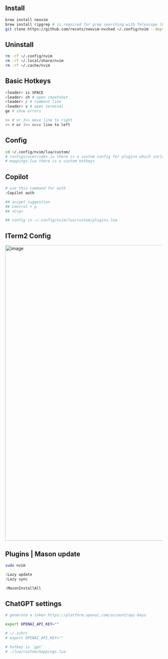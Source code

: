 ## Install
```sh
brew install neovim
brew install ripgrep # is required for grep searching with Telescope (OPTIONAL).
git clone https://github.com/recats/neovim-nvchad ~/.config/nvim --depth 1 && nvim
```

## Uninstall
```sh
rm -rf ~/.config/nvim
rm -rf ~/.local/share/nvim
rm -rf ~/.cache/nvim
```

## Basic Hotkeys
```sh
<leader> is SPACE
<leader> ch # open cheetshet
<leader> / # comment line
<leader> v # open terminal
ge # show errors

>> # or 3>> move line to right
<< # or 3<< move line to left
```

## Config
```sh
cd ~/.config/nvim/lua/custom/
# configs/overrides.lu there is a custom config for plugins which includes in configs/plugins.lua
# mappings.lua there is a custom hotkeys
```

## Copilot
```sh
# use this command for auth
:Copilot auth

## accpet suggestion
## Control + p
## <C+p>

## config in ~/.config/nvim/lua/custom/plugins.lua
```

## ITerm2 Config
<img width="946" alt="image" src="https://user-images.githubusercontent.com/9702154/227250844-fc5568bd-26b8-45ca-9999-e0dc84ee0dca.png">

## Plugins | Mason update
```sh
sudo nvim

:Lazy update
:Lazy sync

:MasonInstallAll
```

## ChatGPT settings
```sh
# generate a token https://platform.openai.com/account/api-keys

export OPENAI_API_KEY=""

# ~/.zshrc
# export OPENAI_API_KEY=""

# hotkey is `gpt`
# ./lua/custom/mappings.lua
```
